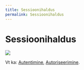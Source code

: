 ```yaml
---
title: Sessioonihaldus
permalink: Sessioonihaldus
---
```


# Sessioonihaldus

![](JOONIS-1204-03.PNG)

Vt ka: [Autentimine](Autentimine), [Autoriseerimine](Autoriseerimine).

